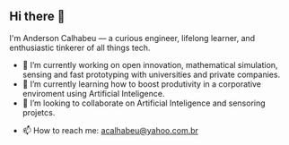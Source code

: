 ## Hi there 👋
 I'm Anderson Calhabeu — a curious engineer, lifelong learner, and enthusiastic tinkerer of all things tech.
- 🔭 I’m currently working on open innovation, mathematical simulation, sensing and fast prototyping with universities and private companies.
- 🌱 I’m currently learning how to boost produtivity in a corporative enviroment using Artificial Inteligence.
- 👯 I’m looking to collaborate on Artificial Inteligence and sensoring projetcs.
<!-- 🤔 I’m looking for help with 
- 💬 Ask me about ... -->
- 📫 How to reach me: acalhabeu@yahoo.com.br
<!-- 😄 Pronouns: 
- ⚡ Fun fact: ...-->
 
<!--
**andersoncalhabeu/andersoncalhabeu** is a ✨ _special_ ✨ repository because its `README.md` (this file) appears on your GitHub profile.

Here are some ideas to get you started:

- 🔭 I’m currently working on ...
- 🌱 I’m currently learning ...
- 👯 I’m looking to collaborate on ...
- 🤔 I’m looking for help with ...
- 💬 Ask me about ...
- 📫 How to reach me: ...
- 😄 Pronouns: ...
- ⚡ Fun fact: ...
-->
